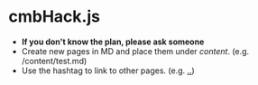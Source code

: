 cmbHack.js
==========

  * **If you don't know the plan, please ask someone**
  * Create new pages in MD and place them under *content*. (e.g. /content/test.md)
  * Use the hashtag to link to other pages. (e.g. <a href="#test.md">..</a>)



